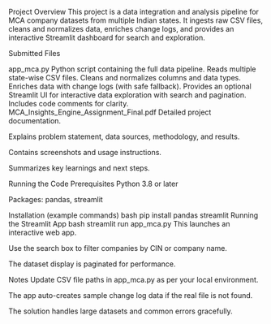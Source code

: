 Project Overview
This project is a data integration and analysis pipeline for MCA company datasets from multiple Indian states. It ingests raw CSV files, cleans and normalizes data, enriches change logs, and provides an interactive Streamlit dashboard for search and exploration.

Submitted Files

app_mca.py
Python script containing the full data pipeline.
Reads multiple state-wise CSV files.
Cleans and normalizes columns and data types.
Enriches data with change logs (with safe fallback).
Provides an optional Streamlit UI for interactive data exploration with search and pagination.
Includes code comments for clarity.
MCA_Insights_Engine_Assignment_Final.pdf
Detailed project documentation.


Explains problem statement, data sources, methodology, and results.

Contains screenshots and usage instructions.

Summarizes key learnings and next steps.

Running the Code
Prerequisites
Python 3.8 or later

Packages: pandas, streamlit

Installation (example commands)
bash
pip install pandas streamlit
Running the Streamlit App
bash
streamlit run app_mca.py
This launches an interactive web app.

Use the search box to filter companies by CIN or company name.

The dataset display is paginated for performance.

Notes
Update CSV file paths in app_mca.py as per your local environment.

The app auto-creates sample change log data if the real file is not found.

The solution handles large datasets and common errors gracefully.
